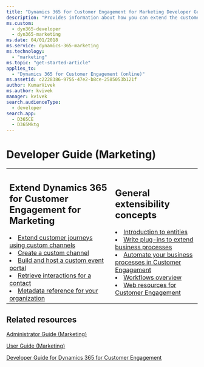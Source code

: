 ```yaml
---
title: "Dynamics 365 for Customer Engagement for Marketing Developer Guide | MicrosoftDocs"
description: "Provides information about how you can extend the customer journeys feature using *custom channels*."
ms.custom: 
  - dyn365-developer
  - dyn365-marketing
ms.date: 04/01/2018
ms.service: dynamics-365-marketing
ms.technology: 
  - "marketing"
ms.topic: "get-started-article"
applies_to: 
  - "Dynamics 365 for Customer Engagement (online)"
ms.assetid: c2228386-9755-47e2-b8ce-2585053b121f
author: KumarVivek
ms.author: kvivek
manager: kvivek
search.audienceType: 
  - developer
search.app: 
  - D365CE
  - D365Mktg
---
```

# Developer Guide (Marketing)

<table>

<tr><td>

<h2>Extend Dynamics 365 for Customer Engagement for Marketing</h2>
<li><a href="extend-customer-journeys-custom-channels.md" data-raw-source="[Extend customer journeys using custom channels](extend-customer-journeys-custom-channels.md)">Extend customer journeys using custom channels</a></li>
<li><a href="create-custom-channel.md" data-raw-source="[Create a custom channel](create-custom-channel.md)">Create a custom channel</a></li>
<li><a href="event-management-web-application.md" data-raw-source="[Build and host a custom event portal](event-management-web-application.md)">Build and host a custom event portal</a></li>
<li><a href="retrieve-interactions-contact.md" data-raw-source="[Retrieve interactions for a contact](retrieve-interactions-contact.md)">Retrieve interactions for a contact</a></li>
<li><a href="marketing-organization-metadata.md" data-raw-source="[Metadata reference for your organization](marketing-organization-metadata.md)">Metadata reference for your organization</a></li>

</td><td>

<h2>General extensibility concepts</h2>
<li><a href="../../developer/introduction-entities.md" data-raw-source="[Introduction to entities](../../developer/introduction-entities.md)">Introduction to entities</a></li>
<li><a href="../../developer/write-plugin-extend-business-processes.md" data-raw-source="[Write plug-ins to extend business processes](../../developer/write-plugin-extend-business-processes.md)">Write plug-ins to extend business processes</a></li>
<li><a href="../../developer/automate-business-processes-customer-engagement.md" data-raw-source="[Automate your business processes in Customer Engagement](../../developer/automate-business-processes-customer-engagement.md)">Automate your business processes in Customer Engagement</a></li>
<li><a href="../../customize/workflow-processes.md" data-raw-source="[Workflows overview](../../customize/workflow-processes.md)">Workflows overview</a></li>
<li><a href="../../developer/web-resources.md" data-raw-source="[Web resources for Customer Engagement](../../developer/web-resources.md)">Web resources for Customer Engagement</a></li>

</td></tr>
</table>

## Related resources

[Administrator Guide (Marketing)](../admin-guide.md)
   
[User Guide (Marketing)](../../marketing/user-guide.md)  

[Developer Guide for Dynamics 365 for Customer Engagement](../../developer/developer-guide.md) 
